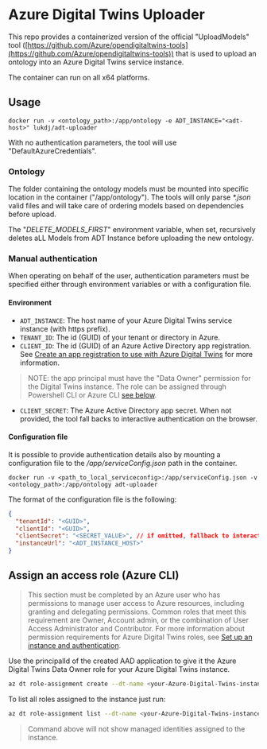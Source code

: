 # Azure Digital Twins Uploader

This repo provides a containerized version of the official "UploadModels" tool ([https://github.com/Azure/opendigitaltwins-tools](https://github.com/Azure/opendigitaltwins-tools)) that is used to upload an ontology into an Azure Digital Twins service instance.

The container can run on all x64 platforms.

## Usage
`docker run -v <ontology_path>:/app/ontology -e ADT_INSTANCE="<adt-host>" lukdj/adt-uploader`

With no authentication parameters, the tool will use "DefaultAzureCredentials".

### Ontology
The folder containing the ontology models must be mounted into specific location in the container ("/app/ontology").
The tools will only parse _*.json_ valid files and will take care of ordering models based on dependencies before upload.

The "_DELETE_MODELS_FIRST_" environment variable, when set, recursively deletes aLL Models from ADT Instance before uploading the new ontology.


### Manual authentication
When operating on behalf of the user, authentication parameters must be specified either through environment variables or with a configuration file.

#### Environment
- `ADT_INSTANCE`: The host name of your Azure Digital Twins service instance (with https prefix).
- `TENANT_ID`: The id (GUID) of your tenant or directory in Azure.
- `CLIENT_ID`: The id (GUID) of an Azure Active Directory app registration. See [Create an app registration to use with Azure  Digital Twins](https://docs.microsoft.com/en-us/azure/digital-twins/how-to-create-app-registration) for more information.

> NOTE: the app principal must have the "Data Owner" permission for the Digital Twins instance.
The role can be assigned through Powershell CLI or Azure CLI [see below](#assign-an-access-role-azure-cli).

- `CLIENT_SECRET`: The Azure Active Directory app secret. When not provided, the tool fall backs to interactive authentication on the browser.

#### Configuration file
It is possible to provide authentication details also by mounting a configuration file to the _/app/serviceConfig.json_ path in the container.

`docker run -v <path_to_local_serviceconfig>:/app/serviceConfig.json -v <ontology_path>:/app/ontology adt-uploader`

The format of the configuration file is the following:
```json
{
  "tenantId": "<GUID>",
  "clientId": "<GUID>",
  "clientSecret": "<SECRET_VALUE>", // if omitted, fallback to interactive auth
  "instanceUrl": "<ADT_INSTANCE_HOST>"
}
```

## Assign an access role (Azure CLI)
>This section must be completed by an Azure user who has permissions to manage user access to Azure resources, including granting and delegating permissions. Common roles that meet this requirement are Owner, Account admin, or the combination of User Access Administrator and Contributor. For more information about permission requirements for Azure Digital Twins roles, see [Set up an instance and authentication](https://docs.microsoft.com/en-us/azure/digital-twins/how-to-set-up-instance-portal#prerequisites-permission-requirements).

Use the principalId of the created AAD application to give it the Azure Digital Twins Data Owner role for your Azure Digital Twins instance.
```sh
az dt role-assignment create --dt-name <your-Azure-Digital-Twins-instance> --assignee "<principal-ID>" --role "Azure Digital Twins Data Owner"
```

To list all roles assigned to the instance just run:
```sh
az dt role-assignment list --dt-name <your-Azure-Digital-Twins-instance>
```
> Command above will not show managed identities assigned to the instance.